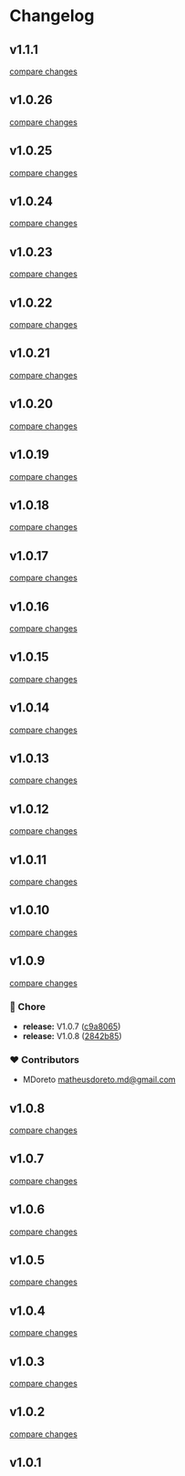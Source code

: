 # Changelog


## v1.1.1

[compare changes](https://github.com/mdoreto/d-naive/compare/v1.0.26...v1.1.1)

## v1.0.26

[compare changes](https://github.com/mdoreto/d-naive/compare/v1.0.25...v1.0.26)

## v1.0.25

[compare changes](https://github.com/mdoreto/d-naive/compare/v1.0.24...v1.0.25)

## v1.0.24

[compare changes](https://github.com/mdoreto/d-naive/compare/v1.0.23...v1.0.24)

## v1.0.23

[compare changes](https://github.com/mdoreto/d-naive/compare/v1.0.22...v1.0.23)

## v1.0.22

[compare changes](https://github.com/mdoreto/d-naive/compare/v1.0.21...v1.0.22)

## v1.0.21

[compare changes](https://github.com/mdoreto/d-naive/compare/v1.0.20...v1.0.21)

## v1.0.20

[compare changes](https://github.com/mdoreto/d-naive/compare/v1.0.19...v1.0.20)

## v1.0.19

[compare changes](https://github.com/mdoreto/d-naive/compare/v1.0.18...v1.0.19)

## v1.0.18

[compare changes](https://github.com/mdoreto/d-naive/compare/v1.0.17...v1.0.18)

## v1.0.17

[compare changes](https://github.com/mdoreto/d-naive/compare/v1.0.16...v1.0.17)

## v1.0.16

[compare changes](https://github.com/mdoreto/d-naive/compare/v1.0.15...v1.0.16)

## v1.0.15

[compare changes](https://github.com/mdoreto/d-naive/compare/v1.0.14...v1.0.15)

## v1.0.14

[compare changes](https://github.com/mdoreto/d-naive/compare/v1.0.13...v1.0.14)

## v1.0.13

[compare changes](https://github.com/mdoreto/d-naive/compare/v1.0.12...v1.0.13)

## v1.0.12

[compare changes](https://github.com/mdoreto/d-naive/compare/v1.0.11...v1.0.12)

## v1.0.11

[compare changes](https://github.com/mdoreto/d-naive/compare/v1.0.10...v1.0.11)

## v1.0.10

[compare changes](https://github.com/mdoreto/d-naive/compare/v1.0.9...v1.0.10)

## v1.0.9

[compare changes](https://github.com/mdoreto/d-naive/compare/v1.0.7...v1.0.9)

### 🏡 Chore

- **release:** V1.0.7 ([c9a8065](https://github.com/mdoreto/d-naive/commit/c9a8065))
- **release:** V1.0.8 ([2842b85](https://github.com/mdoreto/d-naive/commit/2842b85))

### ❤️ Contributors

- MDoreto <matheusdoreto.md@gmail.com>

## v1.0.8

[compare changes](https://github.com/mdoreto/d-naive/compare/v1.0.7...v1.0.8)

## v1.0.7

[compare changes](https://github.com/mdoreto/d-naive/compare/v1.0.6...v1.0.7)

## v1.0.6

[compare changes](https://github.com/mdoreto/d-naive/compare/v1.0.5...v1.0.6)

## v1.0.5

[compare changes](https://github.com/mdoreto/d-naive/compare/v1.0.4...v1.0.5)

## v1.0.4

[compare changes](https://github.com/mdoreto/d-naive/compare/v1.0.3...v1.0.4)

## v1.0.3

[compare changes](https://github.com/mdoreto/d-naive/compare/v1.0.2...v1.0.3)

## v1.0.2

[compare changes](https://github.com/mdoreto/d-naive/compare/v1.0.1...v1.0.2)

## v1.0.1

